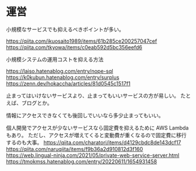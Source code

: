 # 運営

小規模なサービスでも抑えるべきポイントが多い。

https://qiita.com/ikuosaito1989/items/61b285ce200257047cef
https://qiita.com/tkyowa/items/c0eab592d5bc356eefd6

小規模システムの運用コストを抑える方法

https://laiso.hatenablog.com/entry/nope-sql
https://k0kubun.hatenablog.com/entry/surplus
https://zenn.dev/hokaccha/articles/81d0545c1517f1

止まってはいけないサービスより、止まってもいいサービスの方が易しい。
たとえば、ブログとか。

情報にアクセスできなくても後回しでいいなら多少止まってもいい。

個人開発でアクセスが少ないサービスなら固定費を抑えるために AWS Lambda もあり。
ただし、アクセスが増えてくると変動費が重くなるので固定費に移行するのも大事。
https://qiita.com/charatori/items/d4129cbdc8de143dcf17
https://qiita.com/naruqiita/items/f9b36a2d910812d3f160
https://web.lingual-ninja.com/2021/05/private-web-service-server.html
https://tmokmss.hatenablog.com/entry/20220611/1654931458
